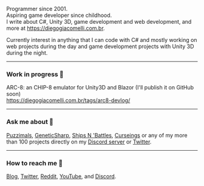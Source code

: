 Programmer since 2001.<br>
Aspiring game developer since childhood.<br>
I write about C#, Unity 3D, game development and web development, and more at https://diegogiacomelli.com.br.

Currently interest in anything that I can code with C# and mostly working on web projects during the day and game development projects with Unity 3D during the night.
<hr>

### Work in progress 🚧
ARC-8: an CHIP-8 emulator for Unity3D and Blazor (I'll publish it on GitHub soon)<br>
https://diegogiacomelli.com.br/tags/arc8-devlog/

<hr>

### Ask me about 🤔
[Puzzimals](https://diegogiacomelli.com.br/games/puzzimals), [GeneticSharp](https://github.com/giacomelli/GeneticSharp), [Ships N 'Battles](https://diegogiacomelli.com.br/games/ships-n-battles/), [Curseings](https://diegogiacomelli.com.br/games/curseings/) or any of my more than 100 projects directly on my [Discord server](https://discord.gg/zVfU65dcrv) or [Twitter](https://twitter.com/ogiacomelli).

<hr>

### How to reach me 🔎
[Blog](https://diegogiacomelli.com.br), [Twitter](https://twitter.com/ogiacomelli), [Reddit](https://www.reddit.com/user/ogiacomelli), [YouTube](https://youtube.com/user/dmgiacomelli), and [Discord](https://discord.gg/zVfU65dcrv).
